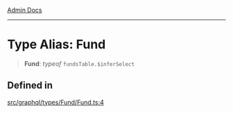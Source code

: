 [Admin Docs](/)

***

# Type Alias: Fund

> **Fund**: *typeof* `fundsTable.$inferSelect`

## Defined in

[src/graphql/types/Fund/Fund.ts:4](https://github.com/NishantSinghhhhh/talawa-api/blob/ff0f1d6ae21d3428519b64e42fe3bfdff573cb6e/src/graphql/types/Fund/Fund.ts#L4)
